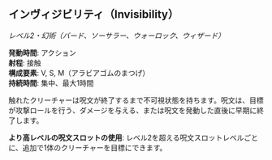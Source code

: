 ## インヴィジビリティ（Invisibility）
*レベル2・幻術（バード、ソーサラー、ウォーロック、ウィザード）*

**発動時間**: アクション  
**射程**: 接触  
**構成要素**: V, S, M（アラビアゴムのまつげ）  
**持続時間**: 集中、最大1時間

触れたクリーチャーは呪文が終了するまで不可視状態を持ちます。呪文は、目標が攻撃ロールを行う、ダメージを与える、または呪文を発動した直後に早期に終了します。

**より高レベルの呪文スロットの使用**: レベル2を超える呪文スロットレベルごとに、追加で1体のクリーチャーを目標にできます。